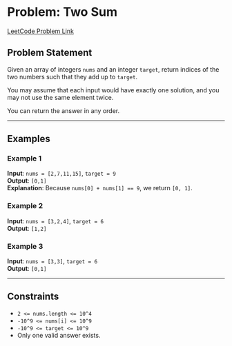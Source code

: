 # Problem: Two Sum
[LeetCode Problem Link](https://leetcode.com/problems/two-sum/description/)


## Problem Statement
Given an array of integers `nums` and an integer `target`, return indices of the two numbers such that they add up to `target`.

You may assume that each input would have exactly one solution, and you may not use the same element twice.

You can return the answer in any order.

---

## Examples

### Example 1
**Input**: `nums = [2,7,11,15]`, `target = 9`  
**Output**: `[0,1]`  
**Explanation**: Because `nums[0] + nums[1] == 9`, we return `[0, 1]`.

### Example 2
**Input**: `nums = [3,2,4]`, `target = 6`  
**Output**: `[1,2]`  

### Example 3
**Input**: `nums = [3,3]`, `target = 6`  
**Output**: `[0,1]`

---

## Constraints
- `2 <= nums.length <= 10^4`
- `-10^9 <= nums[i] <= 10^9`
- `-10^9 <= target <= 10^9`
- Only one valid answer exists.
